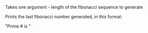Takes one argument - length of the fibonacci sequence to generate

Prints the last fibonacci number generated, in this format:

"Prime #<number of fibonacci number> is <last fibonacci number>"